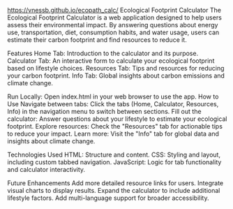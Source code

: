 https://vnessb.github.io/ecopath_calc/
Ecological Footprint Calculator The Ecological Footprint Calculator is a web application designed to help users assess their environmental impact. By answering questions about energy use, transportation, diet, consumption habits, and water usage, users can estimate their carbon footprint and find resources to reduce it.

Features Home Tab: Introduction to the calculator and its purpose. Calculator Tab: An interactive form to calculate your ecological footprint based on lifestyle choices. Resources Tab: Tips and resources for reducing your carbon footprint. Info Tab: Global insights about carbon emissions and climate change.

Run Locally: Open index.html in your web browser to use the app. How to Use Navigate between tabs: Click the tabs (Home, Calculator, Resources, Info) in the navigation menu to switch between sections. Fill out the calculator: Answer questions about your lifestyle to estimate your ecological footprint. Explore resources: Check the "Resources" tab for actionable tips to reduce your impact. Learn more: Visit the "Info" tab for global data and insights about climate change.

Technologies Used HTML: Structure and content. CSS: Styling and layout, including custom tabbed navigation. JavaScript: Logic for tab functionality and calculator interactivity.

Future Enhancements Add more detailed resource links for users. Integrate visual charts to display results. Expand the calculator to include additional lifestyle factors. Add multi-language support for broader accessibility.
